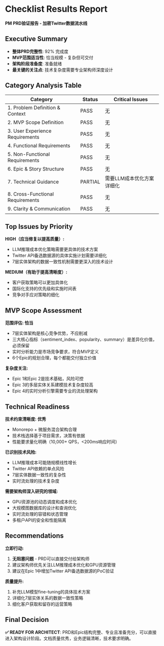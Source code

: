# Checklist Results Report

**PM PRD验证报告 - 加密Twitter数据流水线**

## Executive Summary

- **整体PRD完整性**: 92% 完成度
- **MVP范围适当性**: 恰当规模 - 复杂但可交付
- **架构阶段准备度**: 准备就绪
- **最关键的关注点**: 技术复杂度需要专业架构师深度设计

## Category Analysis Table

| Category                         | Status  | Critical Issues |
| -------------------------------- | ------- | --------------- |
| 1. Problem Definition & Context  | PASS    | 无              |
| 2. MVP Scope Definition          | PASS    | 无              |
| 3. User Experience Requirements  | PASS    | 无              |
| 4. Functional Requirements       | PASS    | 无              |
| 5. Non-Functional Requirements   | PASS    | 无              |
| 6. Epic & Story Structure        | PASS    | 无              |
| 7. Technical Guidance            | PARTIAL | 需要LLM成本优化方案详细化 |
| 8. Cross-Functional Requirements | PASS    | 无              |
| 9. Clarity & Communication       | PASS    | 无              |

## Top Issues by Priority

**HIGH（应当修复以提高质量）:**
- LLM推理成本优化策略需要更具体的技术方案
- Twitter API备选数据源的具体实施计划需要详细化
- 7层实体架构的数据一致性机制需要更深入的技术设计

**MEDIUM（有助于提高清晰度）:**
- 客户获取策略可以更加具体化
- 国际化支持的优先级和实施时间表
- 竞争对手应对策略的细化

## MVP Scope Assessment

**范围评估: 恰当**
- 7层实体架构是核心竞争优势，不应削减
- 三大核心指标（sentiment_index、popularity、summary）是差异化价值，必须保留
- 实时分析能力是市场竞争要求，符合MVP定义
- 6个Epic的规划合理，每个都能交付独立价值

**复杂度关注:**
- Epic 1和Epic 2是技术基础，风险可控
- Epic 3的多层实体关系建模技术复杂度较高
- Epic 4的实时分析引擎需要专业的流处理架构

## Technical Readiness

**技术约束清晰度: 优秀**
- Monorepo + 微服务混合架构合理
- 技术栈选择基于项目需求，决策有依据
- 性能要求量化明确（10,000+ QPS，<200ms响应时间）

**已识别技术风险:**
- LLM推理成本可能随规模线性增长
- Twitter API依赖的单点风险
- 7层实体数据一致性的复杂性
- 实时流处理的技术复杂度

**需要架构师深入研究的领域:**
- GPU资源池的动态调度和成本优化
- 大规模图数据库的设计和查询优化
- 实时流处理的容错和状态管理
- 多租户API的安全和性能隔离

## Recommendations

**立即行动:**
1. **无阻塞问题** - PRD可以直接交付给架构师
2. 建议架构师优先关注LLM推理成本优化和GPU资源管理
3. 建议在Epic 1中增加Twitter API备选数据源的PoC验证

**质量提升:**
1. 补充LLM模型fine-tuning的具体技术方案
2. 详细化7层实体关系的数据一致性策略
3. 细化客户获取和留存的运营策略

## Final Decision

**✅ READY FOR ARCHITECT**: PRD和Epic结构完整、专业且准备充分，可以直接进入架构设计阶段。文档质量优秀，业务逻辑清晰，技术要求明确。
